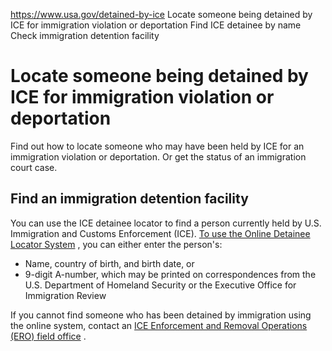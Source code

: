 

https://www.usa.gov/detained-by-ice
Locate someone being detained by ICE for immigration violation or deportation
Find ICE detainee by name
Check immigration detention facility

Locate someone being detained by ICE for immigration violation or deportation
=============================================================================

Find out how to locate someone who may have been held by ICE for an immigration violation or deportation. Or get the status of an immigration court case.

Find an immigration detention facility
--------------------------------------

You can use the ICE detainee locator to find a person currently held by U.S. Immigration and Customs Enforcement (ICE).
[To use the Online Detainee Locator System](https://locator.ice.gov/odls/#/search)
, you can either enter the person's:

* Name, country of birth, and birth date, or
* 9-digit A-number, which may be printed on correspondences from the U.S. Department of Homeland Security or the Executive Office for Immigration Review

If you cannot find someone who has been detained by immigration using the online system, contact an
[ICE Enforcement and Removal Operations (ERO) field office](https://www.ice.gov/contact/field-offices)
.

